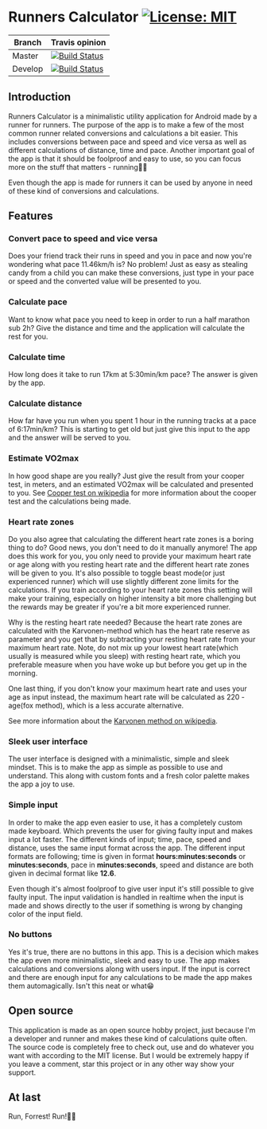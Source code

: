# Runners Calculator [![License: MIT](https://img.shields.io/badge/License-MIT-blue.svg)](https://raw.githubusercontent.com/rnyholm/runcalc/master/LICENSE)

Branch | Travis opinion
-------|-------
Master | [![Build Status](https://travis-ci.com/rnyholm/runcalc.svg?branch=master)](https://travis-ci.com/rnyholm/runcalc)
Develop | [![Build Status](https://travis-ci.com/rnyholm/runcalc.svg?branch=dev-v1.3)](https://travis-ci.com/rnyholm/runcalc)

## Introduction
Runners Calculator is a minimalistic utility application for Android made by a runner for runners. The purpose of the app is to make a few of the most common runner related conversions and calculations a bit easier. This includes conversions between pace and speed and vice versa as well as different calculations of distance, time and pace. Another important goal of the app is that it should be foolproof and easy to use, so you can focus more on the stuff that matters - running🏃‍♂️

Even though the app is made for runners it can be used by anyone in need of these kind of conversions and calculations.

## Features
### Convert pace to speed and vice versa
Does your friend track their runs in speed and you in pace and now you're wondering what pace 11.46km/h is? No problem! Just as easy as stealing candy from a child you can make these conversions, just type in your pace or speed and the converted value will be presented to you.

### Calculate pace
Want to know what pace you need to keep in order to run a half marathon sub 2h? Give the distance and time and the application will calculate the rest for you.

### Calculate time
How long does it take to run 17km at 5:30min/km pace? The answer is given by the app.

### Calculate distance
How far have you run when you spent 1 hour in the running tracks at a pace of 6:17min/km? This is starting to get old but just give this input to the app and the answer will be served to you.

### Estimate VO2max
In how good shape are you really? Just give the result from your cooper test, in meters, and an estimated VO2max will be calculated and presented to you. See [Cooper test on wikipedia](https://en.wikipedia.org/wiki/Cooper_test) for more information about the cooper test and the calculations being made.

### Heart rate zones
Do you also agree that calculating the different heart rate zones is a boring thing to do? Good news, you don't need to do it manually anymore! The app does this work for you, you only need to provide your maximum heart rate or age along with you resting heart rate and the different heart rate zones will be given to you. It's also possible to toggle beast mode(or just experienced runner) which will use slightly different zone limits for the calculations. If you train according to your heart rate zones this setting will make your training, especially on higher intensity a bit more challenging but the rewards may be greater if you're a bit more experienced runner. 

Why is the resting heart rate needed? Because the heart rate zones are calculated with the Karvonen-method which has the heart rate reserve as parameter and you get that by subtracting your resting heart rate from your maximum heart rate. Note, do not mix up your lowest heart rate(which usually is measured while you sleep) with resting heart rate, which you preferable measure when you have woke up but before you get up in the morning.

One last thing, if you don't know your maximum heart rate and uses your age as input instead, the maximum heart rate will be calculated as 220 - age(fox method), which is a less accurate alternative.

See more information about the [Karvonen method on wikipedia](https://en.wikipedia.org/wiki/Heart_rate#Karvonen_method).

### Sleek user interface
The user interface is designed with a minimalistic, simple and sleek mindset. This is to make the app as simple as possible to use and understand. This along with custom fonts and a fresh color palette makes the app a joy to use.

### Simple input
In order to make the app even easier to use, it has a completely custom made keyboard. Which prevents the user for giving faulty input and makes input a lot faster. The different kinds of input; time, pace, speed and distance, uses the same input format across the app. The different input formats are following; time is given in format **hours:minutes:seconds** or **minutes:seconds**, pace in **minutes:seconds**, speed and distance are both given in decimal format like **12.6**.

Even though it's almost foolproof to give user input it's still possible to give faulty input. The input validation is handled in realtime when the input is made and shows directly to the user if something is wrong by changing color of the input field.

### No buttons
Yes it's true, there are no buttons in this app. This is a decision which makes the app even more minimalistic, sleek and easy to use. The app makes calculations and conversions along with users input. If the input is correct and there are enough input for any calculations to be made the app makes them automagically. Isn't this neat or what😁

## Open source
This application is made as an open source hobby project, just because I'm a developer and runner and makes these kind of calculations quite often. The source code is completely free to check out, use and do whatever you want with according to the MIT license. But I would be extremely happy if you leave a comment, star this project or in any other way show your support.

## At last
Run, Forrest! Run!🏃‍♂️
